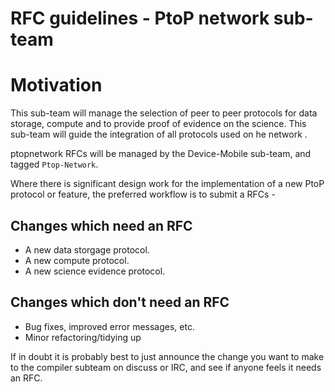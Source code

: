 # RFC guidelines - PtoP network sub-team

# Motivation
This sub-team will manage the selection of peer to peer protocols for data storage, compute and to provide proof of evidence on the science. This sub-team will guide the integration of all protocols used on he network .

ptopnetwork RFCs will be managed by the Device-Mobile sub-team, and tagged `Ptop-Network`.

Where there is significant design work for the implementation of a new PtoP protocol or
feature, the preferred workflow is to submit a RFCs -

## Changes which need an RFC

* A new data storgage protocol.
* A new compute protocol.
* A new science evidence protocol.


## Changes which don't need an RFC

* Bug fixes, improved error messages, etc.
* Minor refactoring/tidying up

If in doubt it is probably best to just announce the change you want to make to
the compiler subteam on discuss or IRC, and see if anyone feels it needs an RFC.
